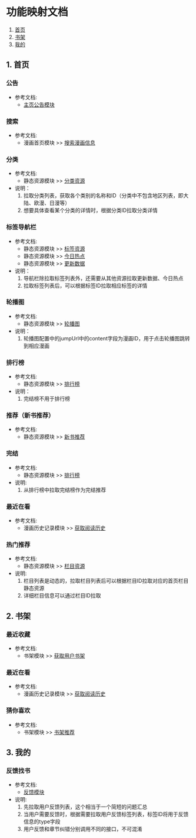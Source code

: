 # 功能映射文档
1. [首页](#1-首页)
2. [书架](#2-书架)
3. [我的](#3-我的)

## 1. 首页

### 公告
- 参考文档:
  - [主页公告模块](../home_page/README.md)

### 搜索
- 参考文档:
  - 漫画首页模块 >> [搜索漫画信息](../cartoon/README.md#3-搜索漫画信息)

### 分类
- 参考文档:
  - 静态资源模块 >> [分类资源](../static/README.md#分类资源)
- 说明：
  1. 拉取分类列表，获取各个类别的名称和ID（分类中不包含地区列表，即大陆、欧漫、日漫等）
  2. 想要具体查看某个分类的详情时，根据分类ID拉取分类详情

### 标签导航栏
- 参考文档:
  - 静态资源模块 >> [标签资源](../static/README.md#标签资源)
  - 静态资源模块 >> [今日热点](../static/README.md#1-拉取今日热点)
  - 静态资源模块 >> [更新数据](../static/README.md#8-拉取更新数据)
- 说明：
  1. 导航栏除拉取标签列表外，还需要从其他资源拉取更新数据、今日热点
  2. 拉取标签列表后，可以根据标签ID拉取相应标签的详情

### 轮播图
- 参考文档:
  - 静态资源模块 >> [轮播图](../static/README.md#2-拉取轮播图)
- 说明：
  1. 轮播图配置中的jumpUrl中的content字段为漫画ID，用于点击轮播图跳转到相应漫画

### 排行榜
- 参考文档:
  - 静态资源模块 >> [排行榜](../static/README.md#5-拉取排行榜)
- 说明：
  1. 完结榜不用于排行榜

### 推荐（新书推荐）
- 参考文档:
  - 静态资源模块 >> [新书推荐](../static/README.md#4-拉取新书推荐)

### 完结
- 参考文档:
  - 静态资源模块 >> [排行榜](../static/README.md#5-拉取排行榜)
- 说明:
  1. 从排行榜中拉取完结榜作为完结推荐

### 最近在看
- 参考文档:
  - 漫画历史记录模块 >> [获取阅读历史](../cartoon_history/README.md#2-获取阅读历史)

### 热门推荐
- 参考文档:
  - 静态资源模块 >> [栏目资源](../static/README.md#栏目资源)
- 说明:
  1. 栏目列表是动态的，拉取栏目列表后可以根据栏目ID拉取对应的首页栏目静态资源
  2. 详细栏目信息可以通过栏目ID拉取

## 2. 书架

### 最近收藏
- 参考文档:
  - 书架模块 >> [获取用户书架](../cartoonshelf/README.md#4-获取用户书架)

### 最近在看
- 参考文档:
  - 漫画历史记录模块 >> [获取阅读历史](../cartoon_history/README.md#2-获取阅读历史)

### 猜你喜欢
- 参考文档:
  - 书架模块 >> [书架推荐](../cartoonshelf/README.md#6-书架推荐)

## 3. 我的

### 反馈找书
- 参考文档:
  - [反馈模块](../feedback/README.md)
- 说明:
  1. 先拉取用户反馈列表，这个相当于一个简短的问题汇总
  2. 当用户需要反馈时，根据需要拉取用户反馈标签列表，标签ID将用于反馈信息的type字段
  3. 用户反馈和章节纠错分别调用不同的接口，不可混淆